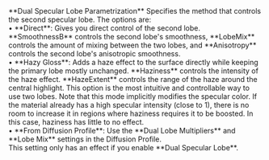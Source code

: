 <tr>
<td>**Dual Specular Lobe Parametrization**</td>
<td>Specifies the method that controls the second specular lobe. The options are:<br/> &#8226; **Direct**: Gives you direct control of the second lobe. **SmoothnessB** controls the second lobe's smoothness, **LobeMix** controls the amount of mixing between the two lobes, and **Anisotropy** controls the second lobe's anisotropic smoothness.<br/> &#8226; **Hazy Gloss**: Adds a haze effect to the surface directly while keeping the primary lobe mostly unchanged. **Haziness** controls the intensity of the haze effect. **HazeExtent** controls the range of the haze around the central highlight. This option is the most intuitive and controllable way to use two lobes. Note that this mode implicitly modifies the specular color. If the material already has a high specular intensity (close to 1), there is no room to increase it in regions where haziness requires it to be boosted. In this case, haziness has little to no effect.<br/> &#8226; **From Diffusion Profile**: Use the **Dual Lobe Multipliers** and **Lobe Mix** settings in the Diffusion Profile.<br/>This setting only has an effect if you enable **Dual Specular Lobe**.</td>
</tr>
